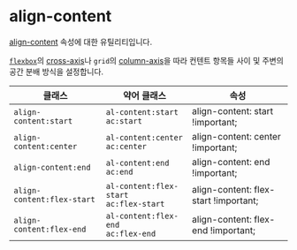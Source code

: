 # align-content

[align-content](https://developer.mozilla.org/en-US/docs/Web/CSS/align-content) 속성에 대한 유틸리티입니다.

[<code>flexbox</code>](https://developer.mozilla.org/en-US/docs/Glossary/Flexbox)의 [cross-axis](https://developer.mozilla.org/en-US/docs/Glossary/Cross_Axis)나 <code>grid</code>의 [column-axis](https://developer.mozilla.org/en-US/docs/Glossary/Grid_Axis)을 따라 컨텐트 항목들 사이 및 주변의 공간 분배 방식을 설정합니다.

<table>
  <thead>
    <tr>
      <th scope="col">클래스</th>
      <th scope="col">약어 클래스</th>
      <th scope="col">속성</th>
    </tr>
  </thead>
<tbody>
  <!-- align-content:start -->
  <tr>
    <td><code>align-content:start</code></td>
    <td>
      <code>al-content:start</code><br>
      <code>ac:start</code>
    </td>
    <td>
      <span class="code">align-content: start !important;</span>
    </td>
  </tr>

  <!-- align-content:center -->
  <tr>
    <td><code>align-content:center</code></td>
    <td>
      <code>al-content:center</code><br>
      <code>ac:center</code>
    </td>
    <td>
      <span class="code">align-content: center !important;</span>
    </td>
  </tr>

  <!-- align-content:end -->
  <tr>
    <td><code>align-content:end</code></td>
    <td>
      <code>al-content:end</code><br>
      <code>ac:end</code>
    </td>
    <td>
      <span class="code">align-content: end !important;</span>
    </td>
  </tr>

  <!-- align-content:flex-start -->
  <tr>
    <td><code>align-content:flex-start</code></td>
    <td>
      <code>al-content:flex-start</code><br>
      <code>ac:flex-start</code>
    </td>
    <td>
      <span class="code">align-content: flex-start !important;</span>
    </td>
  </tr>

  <!-- align-content:flex-end -->
  <tr>
    <td><code>align-content:flex-end</code></td>
    <td>
      <code>al-content:flex-end</code><br>
      <code>ac:flex-end</code>
    </td>
    <td>
      <span class="code">align-content: flex-end !important;</span>
    </td>
  </tr>
</tbody>

</table>

